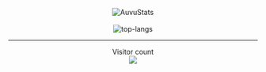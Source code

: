 <p align="center">
  <img src="https://github-readme-stats.vercel.app/api?username=auvu&show_icons=true&theme=synthwave" alt="AuvuStats" />  
  <br />
  <br />
  <img src="https://github-readme-stats.vercel.app/api/top-langs/?username=auvu&layout=compact&theme=synthwave" alt="top-langs" />
</p>

---

<p align="center"> 
  Visitor count<br>
  <img src="https://profile-counter.glitch.me/auvu/count.svg" />
</p>
